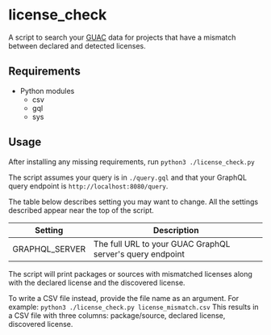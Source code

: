 # license_check

A script to search your [GUAC](https://guac.sh) data for projects that have a mismatch between declared and detected licenses.

## Requirements

* Python modules
    * csv
    * gql
    * sys

## Usage

After installing any missing requirements, run `python3 ./license_check.py`

The script assumes your query is in `./query.gql` and that your GraphQL query endpoint is `http://localhost:8080/query`.

The table below describes setting you may want to change.
All the settings described appear near the top of the script.

| Setting | Description
| ------- | -----------
| GRAPHQL_SERVER | The full URL to your GUAC GraphQL server's query endpoint

The script will print packages or sources with mismatched licenses along with the declared license and the discovered license.

To write a CSV file instead, provide the file name as an argument.
For example: `python3 ./license_check.py license_mismatch.csv`
This results in a CSV file with three columns: package/source, declared license, discovered license.

